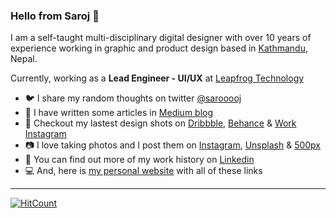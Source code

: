 ### Hello from Saroj 👋 

I am a self-taught multi-disciplinary digital designer with over 10 years of experience working in graphic and product design based in  [Kathmandu](https://goo.gl/maps/MD45ZGNX9iMKDKLt6), Nepal.

Currently, working as a **Lead Engineer - UI/UX** at  [Leapfrog Technology](https://www.lftechnology.com/)

 - 🐦 I share my random thoughts on twitter [@sarooooj](https://twitter.com/sarooooj) 
 - 📝 I have written some articles in [Medium blog](https://medium.com/@sarojshahi)
 - 🏀 Checkout my lastest design shots on [Dribbble](https://dribbble.com/sarojshahi), [Behance](https://www.behance.net/sarojshahi) & [Work Instagram](https://www.instagram.com/_sarojshahi/)
 - 📷 I love taking photos and I post them on [Instagram](https://www.instagram.com/sarooooj_/), [Unsplash](https://unsplash.com/@sarojshahi) & [500px](http://500px.com/sarojshahi)
 - 💼 You can find out more of my work history on [Linkedin](https://www.linkedin.com/in/sarojshahi/)
  - 💻 And, here is [my personal website](https://www.sarojshahi.com/) with all of these links
---

[![HitCount](http://hits.dwyl.com/saroj-shahi/saroj-shahi/saroj-shahi.svg)](http://hits.dwyl.com/saroj-shahi/saroj-shahi/saroj-shahi)
